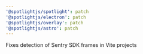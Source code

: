 ```yaml
---
'@spotlightjs/spotlight': patch
'@spotlightjs/electron': patch
'@spotlightjs/overlay': patch
'@spotlightjs/astro': patch
---
```


Fixes detection of Sentry SDK frames in Vite projects
